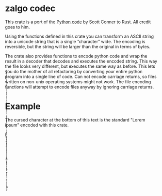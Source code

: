 # zalgo codec

This crate is a port of the [Python code](https://github.com/DaCoolOne/DumbIdeas/tree/main/reddit_ph_compressor) by Scott Conner to Rust. All credit goes to him.

Using the functions defined in this crate you can transform an ASCII string into a unicode string that is a single “character” wide. The encoding is reversible, but the string will be larger than the original in terms of bytes.

The crate also provides functions to encode python code and wrap the result in a decoder that decodes and executes 
the encoded string. This way the file looks very different, but executes the same way as before.
This lets you do the mother of all refactoring by converting your entire python program into a single line of code. 
Can not encode carriage returns, so files written on non-unix operating systems might not work. The file encoding functions will attempt to encode files anyway by ignoring carriage returns.  

# Example
The cursed character at the bottom of this text is the standard "Lorem ipsum" encoded with this crate.






E̬͏͍͉͓͕͍͒̀͐̀̈́ͅ͏͌͏͓͉͔͍͔͒̀̀́̌̀̓ͅ͏͎͓͔͔͕͉͉͓͉͎͇͉͔͓̓͒̀́̈́͐̓̀͌̌̀̈́̀̈́ͅͅͅͅ͏͉͕͓͍̀ͅ͏͔͍̈́̀͐ͅ͏͉͎͉͉͕͎͔͕͔͒̀̓̈́̈́̀̀͌́͂͏͔͒̀̀̈́ͅͅ͏͌͏͍͇͎͉͒̀́́̀́͌ͅ